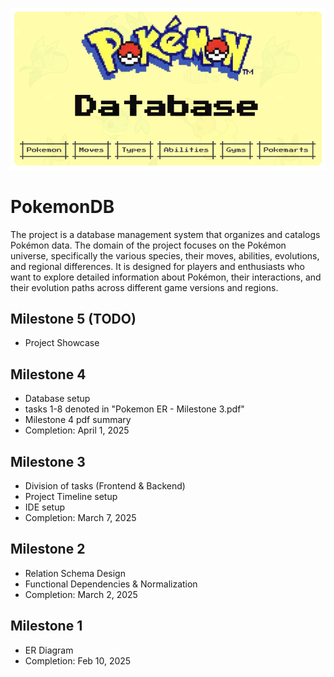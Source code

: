 <p align="center">
<img src="utils/githublogo.png">
</p>

# PokemonDB
The project is a database management system that organizes and catalogs Pokémon data. 
The domain of the project focuses on the Pokémon universe, specifically the various species, their moves, abilities, 
evolutions, and regional differences. 
It is designed for players and enthusiasts who want to explore detailed information about Pokémon, their interactions, 
and their evolution paths across different game versions and regions.

## Milestone 5 (TODO)
- Project Showcase

## Milestone 4
- Database setup
- tasks 1-8 denoted in "Pokemon ER - Milestone 3.pdf"
- Milestone 4 pdf summary
- Completion: April 1, 2025

## Milestone 3
- Division of tasks (Frontend & Backend)
- Project Timeline setup
- IDE setup
- Completion: March 7, 2025

## Milestone 2
- Relation Schema Design
- Functional Dependencies & Normalization
- Completion: March 2, 2025

## Milestone 1
- ER Diagram
- Completion: Feb 10, 2025